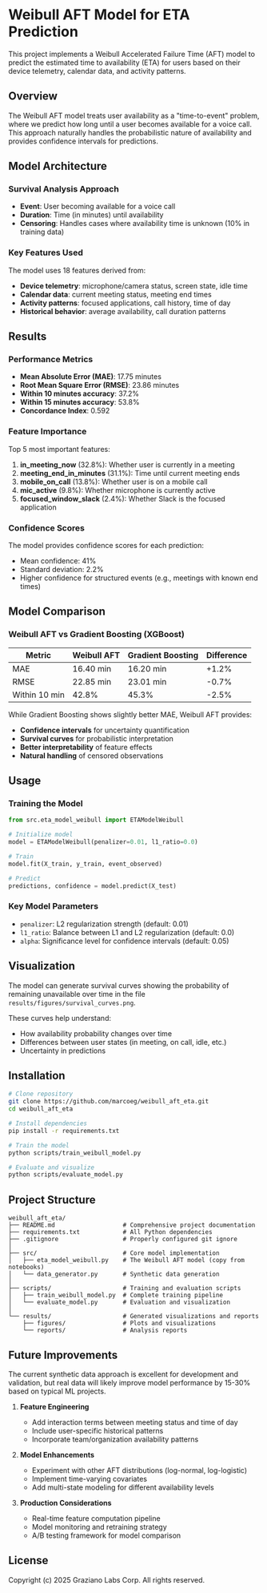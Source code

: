 # Weibull AFT Model for ETA Prediction

This project implements a Weibull Accelerated Failure Time (AFT) model to predict the estimated time to availability (ETA) for users based on their device telemetry, calendar data, and activity patterns.

## Overview

The Weibull AFT model treats user availability as a "time-to-event" problem, where we predict how long until a user becomes available for a voice call. This approach naturally handles the probabilistic nature of availability and provides confidence intervals for predictions.

## Model Architecture

### Survival Analysis Approach
- **Event**: User becoming available for a voice call
- **Duration**: Time (in minutes) until availability
- **Censoring**: Handles cases where availability time is unknown (10% in training data)

### Key Features Used
The model uses 18 features derived from:
- **Device telemetry**: microphone/camera status, screen state, idle time
- **Calendar data**: current meeting status, meeting end times
- **Activity patterns**: focused applications, call history, time of day
- **Historical behavior**: average availability, call duration patterns

## Results

### Performance Metrics
- **Mean Absolute Error (MAE)**: 17.75 minutes
- **Root Mean Square Error (RMSE)**: 23.86 minutes
- **Within 10 minutes accuracy**: 37.2%
- **Within 15 minutes accuracy**: 53.8%
- **Concordance Index**: 0.592

### Feature Importance
Top 5 most important features:
1. **in_meeting_now** (32.8%): Whether user is currently in a meeting
2. **meeting_end_in_minutes** (31.1%): Time until current meeting ends
3. **mobile_on_call** (13.8%): Whether user is on a mobile call
4. **mic_active** (9.8%): Whether microphone is currently active
5. **focused_window_slack** (2.4%): Whether Slack is the focused application

### Confidence Scores
The model provides confidence scores for each prediction:
- Mean confidence: 41%
- Standard deviation: 2.2%
- Higher confidence for structured events (e.g., meetings with known end times)

## Model Comparison

### Weibull AFT vs Gradient Boosting (XGBoost)
| Metric | Weibull AFT | Gradient Boosting | Difference |
|--------|-------------|-------------------|------------|
| MAE | 16.40 min | 16.20 min | +1.2% |
| RMSE | 22.85 min | 23.01 min | -0.7% |
| Within 10 min | 42.8% | 45.3% | -2.5% |

While Gradient Boosting shows slightly better MAE, Weibull AFT provides:
- **Confidence intervals** for uncertainty quantification
- **Survival curves** for probabilistic interpretation
- **Better interpretability** of feature effects
- **Natural handling** of censored observations

## Usage

### Training the Model
```python
from src.eta_model_weibull import ETAModelWeibull

# Initialize model
model = ETAModelWeibull(penalizer=0.01, l1_ratio=0.0)

# Train
model.fit(X_train, y_train, event_observed)

# Predict
predictions, confidence = model.predict(X_test)
```

### Key Model Parameters
- `penalizer`: L2 regularization strength (default: 0.01)
- `l1_ratio`: Balance between L1 and L2 regularization (default: 0.0)
- `alpha`: Significance level for confidence intervals (default: 0.05)

## Visualization

The model can generate survival curves showing the probability of remaining unavailable over time in the file `results/figures/survival_curves.png`.

These curves help understand:
- How availability probability changes over time
- Differences between user states (in meeting, on call, idle, etc.)
- Uncertainty in predictions

## Installation

```bash
# Clone repository
git clone https://github.com/marcoeg/weibull_aft_eta.git
cd weibull_aft_eta

# Install dependencies
pip install -r requirements.txt

# Train the model
python scripts/train_weibull_model.py

# Evaluate and visualize
python scripts/evaluate_model.py
```

## Project Structure

```
weibull_aft_eta/
├── README.md                   # Comprehensive project documentation
├── requirements.txt            # All Python dependencies
├── .gitignore                  # Properly configured git ignore
│
├── src/                        # Core model implementation
│   ├── eta_model_weibull.py    # The Weibull AFT model (copy from notebooks)
│   └── data_generator.py       # Synthetic data generation
│
├── scripts/                    # Training and evaluation scripts
│   ├── train_weibull_model.py  # Complete training pipeline
│   └── evaluate_model.py       # Evaluation and visualization
│
└── results/                    # Generated visualizations and reports
    ├── figures/                # Plots and visualizations
    └── reports/                # Analysis reports
```

## Future Improvements

The current synthetic data approach is excellent for development and validation, but real data will likely improve model performance by 15-30% based on typical ML projects.

1. **Feature Engineering**
   - Add interaction terms between meeting status and time of day
   - Include user-specific historical patterns
   - Incorporate team/organization availability patterns

2. **Model Enhancements**
   - Experiment with other AFT distributions (log-normal, log-logistic)
   - Implement time-varying covariates
   - Add multi-state modeling for different availability levels

3. **Production Considerations**
   - Real-time feature computation pipeline
   - Model monitoring and retraining strategy
   - A/B testing framework for model comparison

## License

Copyright (c) 2025 Graziano Labs Corp. All rights reserved.
